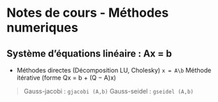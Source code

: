 # Notes de cours - Méthodes numeriques  

## Système d’équations linéaire : Ax = b
* Méthodes directes (Décomposition LU, Cholesky) ` x = A\b `
Méthode itérative (forme Qx = b + (Q − A)x)
> Gauss-jacobi : `gjacobi (A,b)`
> Gauss-seidel : `gseidel (A,b)`

